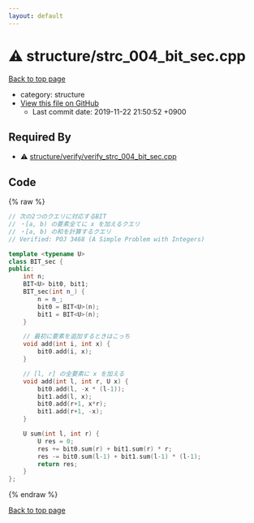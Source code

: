 ```yaml
---
layout: default
---
```


<!-- mathjax config similar to math.stackexchange -->
<script type="text/javascript" async
  src="https://cdnjs.cloudflare.com/ajax/libs/mathjax/2.7.5/MathJax.js?config=TeX-MML-AM_CHTML">
</script>
<script type="text/x-mathjax-config">
  MathJax.Hub.Config({
    TeX: { equationNumbers: { autoNumber: "AMS" }},
    tex2jax: {
      inlineMath: [ ['$','$'] ],
      processEscapes: true
    },
    "HTML-CSS": { matchFontHeight: false },
    displayAlign: "left",
    displayIndent: "2em"
  });
</script>

<script type="text/javascript" src="https://cdnjs.cloudflare.com/ajax/libs/jquery/3.4.1/jquery.min.js"></script>
<script src="https://cdn.jsdelivr.net/npm/jquery-balloon-js@1.1.2/jquery.balloon.min.js" integrity="sha256-ZEYs9VrgAeNuPvs15E39OsyOJaIkXEEt10fzxJ20+2I=" crossorigin="anonymous"></script>
<script type="text/javascript" src="../../assets/js/copy-button.js"></script>
<link rel="stylesheet" href="../../assets/css/copy-button.css" />


# :warning: structure/strc_004_bit_sec.cpp
<a href="../../index.html">Back to top page</a>

* category: structure
* <a href="{{ site.github.repository_url }}/blob/master/structure/strc_004_bit_sec.cpp">View this file on GitHub</a>
    - Last commit date: 2019-11-22 21:50:52 +0900




## Required By
* :warning: <a href="verify/verify_strc_004_bit_sec.cpp.html">structure/verify/verify_strc_004_bit_sec.cpp</a>


## Code
{% raw %}
```cpp
// 次の2つのクエリに対応するBIT
// ・[a, b) の要素全てに x を加えるクエリ
// ・[a, b) の和を計算するクエリ
// Verified: POJ 3468 (A Simple Problem with Integers)

template <typename U>
class BIT_sec {
public:
    int n;
    BIT<U> bit0, bit1;
    BIT_sec(int n_) {
        n = n_;
        bit0 = BIT<U>(n);
        bit1 = BIT<U>(n);
    }

    // 最初に要素を追加するときはこっち
    void add(int i, int x) {
        bit0.add(i, x);
    }

    // [l, r] の全要素に x を加える
    void add(int l, int r, U x) {
        bit0.add(l, -x * (l-1));
        bit1.add(l, x);
        bit0.add(r+1, x*r);
        bit1.add(r+1, -x);
    }

    U sum(int l, int r) {
        U res = 0;
        res += bit0.sum(r) + bit1.sum(r) * r;
        res -= bit0.sum(l-1) + bit1.sum(l-1) * (l-1);
        return res;
    }
};

```
{% endraw %}

<a href="../../index.html">Back to top page</a>

